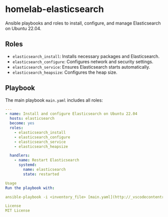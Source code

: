 # homelab-elasticsearch

Ansible playbooks and roles to install, configure, and manage Elasticsearch on Ubuntu 22.04.

## Roles

- `elasticsearch_install`: Installs necessary packages and Elasticsearch.
- `elasticsearch_configure`: Configures network and security settings.
- `elasticsearch_service`: Ensures Elasticsearch starts automatically.
- `elasticsearch_heapsize`: Configures the heap size.

## Playbook

The main playbook `main.yaml` includes all roles:

```yaml
---
- name: Install and configure Elasticsearch on Ubuntu 22.04
  hosts: elasticsearch
  become: yes
  roles:
    - elasticsearch_install
    - elasticsearch_configure
    - elasticsearch_service
    - elasticsearch_heapsize

  handlers:
    - name: Restart Elasticsearch
      systemd:
        name: elasticsearch
        state: restarted

Usage
Run the playbook with:

ansible-playbook -i <inventory_file> [main.yaml](http://_vscodecontentref_/1)

License
MIT License